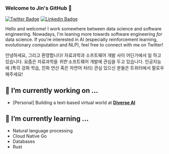 ### Welcome to Jin's GitHub 👋

[![Twitter Badge](https://img.shields.io/badge/-Twitter-1877f2?style=flat-square&logo=twitter&logoColor=white&link=https://twitter.com/jinyeom95/)](https://twitter.com/jinyeom95/)
[![Linkedin Badge](https://img.shields.io/badge/-LinkedIn-blue?style=flat-square&logo=Linkedin&logoColor=white&link=https://www.linkedin.com/in/jinseok-yeom-510157125/)](https://www.linkedin.com/in/jinseok-yeom-510157125/)

<!--
[![Jin's github stats](https://github-readme-stats.vercel.app/api?username=jinyeom)](https://github.com/anuraghazra/github-readme-stats)
-->
<!--
**jinyeom/jinyeom** is a ✨ _special_ ✨ repository because its `README.md` (this file) appears on your GitHub profile.

Here are some ideas to get you started:

- 🔭 I’m currently working on ...
- 🌱 I’m currently learning ...
- 👯 I’m looking to collaborate on ...
- 🤔 I’m looking for help with ...
- 💬 Ask me about ...
- 📫 How to reach me: ...
- 😄 Pronouns: ...
- ⚡ Fun fact: ...
-->

Hello and welcome! I work somewhere between data science and software engineering. Nowadays, I'm leaning more towards software engineering _for_ data science. If you're interested in AI (especially reinforcement learning, evolutionary computation and NLP), feel free to connect with me on Twitter!

안녕하세요, 그리고 환영합니다! 자료과학과 소프트웨어 개발 사이 어딘가에서 일 하고 있습니다. 요즘은 자료과학을 _위한_ 소프트웨어 개발에 관심을 두고 있습니다. 인공지능에 (특히 강화 학습, 진화 연산 혹은 자연어 처리) 관심 있으신 분들은 트위터에서 팔로우 해주세요!

## 🔭 I’m currently working on ...
- [Personal] Building a text-based virtual world at **[Diverse AI](https://github.com/diverse-ai)**

## 🌱 I’m currently learning ...
- Natural language processing
- Cloud Native Go
- Databases
- Rust
<!-- You can track what I'm currently learning on [this Project page](https://github.com/users/jinyeom/projects/3). -->

<!-- ## ⚡ Fun fact: ... -->
